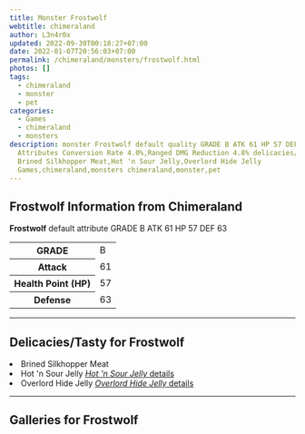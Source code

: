 ```yaml
---
title: Monster Frostwolf
webtitle: chimeraland
author: L3n4r0x
updated: 2022-09-30T00:18:27+07:00
date: 2022-01-07T20:56:03+07:00
permalink: /chimeraland/monsters/frostwolf.html
photos: []
tags:
  - chimeraland
  - monster
  - pet
categories:
  - Games
  - chimeraland
  - monsters
description: monster Frostwolf default quality GRADE B ATK 61 HP 57 DEF 63
  Attributes Conversion Rate 4.0%,Ranged DMG Reduction 4.8% delicacies/tasty
  Brined Silkhopper Meat,Hot 'n Sour Jelly,Overlord Hide Jelly
  Games,chimeraland,monsters chimeraland,monster,pet
---
```


<section id="bootstrap-wrapper"><link rel="stylesheet" href="https://rawcdn.githack.com/dimaslanjaka/Web-Manajemen/0c3b5aa1813bd4abcd2c11bf3e37928b15c28664/css/bootstrap-5-3-0-alpha3-wrapper.css"/><h2 id="attribute">Frostwolf Information from Chimeraland</h2><p><b>Frostwolf</b> default attribute GRADE B ATK 61 HP 57 DEF 63<table><tr><th>GRADE</th><td>B</td></tr><tr><th>Attack</th><td>61</td></tr><tr><th>Health Point (HP)</th><td>57</td></tr><tr><th>Defense</th><td>63</td></tr></table></p><hr/><h2 id="delicacies">Delicacies/Tasty for Frostwolf</h2><div class="bg-dark text-light"><li class="d-flex justify-content-between bg-dark text-light">Brined Silkhopper Meat </li><li class="d-flex justify-content-between bg-dark text-light">Hot &#x27;n Sour Jelly <a href="/chimeraland/recipes/hot-n-sour-jelly.html" title="Click here to view recipe Hot &#x27;n Sour Jelly details"><i>Hot &#x27;n Sour Jelly</i> details</a></li><li class="d-flex justify-content-between bg-dark text-light">Overlord Hide Jelly <a href="/chimeraland/recipes/overlord-hide-jelly.html" title="Click here to view recipe Overlord Hide Jelly details"><i>Overlord Hide Jelly</i> details</a></li></div><hr/><div id="gallery"><h2>Galleries for Frostwolf</h2><div class="row"></div></div></section>